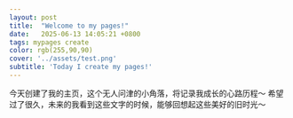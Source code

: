 ```yaml
---
layout: post
title:  "Welcome to my pages!"
date:   2025-06-13 14:05:21 +0800
tags: mypages create
color: rgb(255,90,90)
cover: '../assets/test.png'
subtitle: 'Today I create my pages!'
---
```

今天创建了我的主页，这个无人问津的小角落，将记录我成长的心路历程～
希望过了很久，未来的我看到这些文字的时候，能够回想起这些美好的旧时光～
